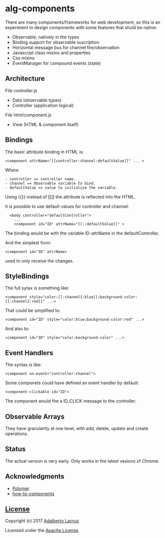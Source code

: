# alg-components

There are many components/frameworks for web development, so this is an experiment to design components with some features that shuld be native:

- Observable, natively in the types
- Binding support for observable suscription
- Horizontal message bus for channel fire/observation
- Javascript class mixins and properties
- Css mixins
- EventManager for compound events (state)

## Architecture

File controller.js
  - Data (observable types)
  - Controller (application logical)

File html/component.js
  - View (HTML & component itself)

## Bindings
  The basic attribute binding in HTML is:

  `<component attrName="[[controller:channel:defaultValue]]" ... >`

  Where

    - controller == controller name.
    - channel == Observable variable to bind.
    - defaultValue == value to initialize the variable.

  Using {{}} instead of [[]] the attribute is reflected into the HTML.

  It is possible to use default values for controller and channel:

      <body controller="defaultController">
        ...
        <component id="ID" attrName="[[::defaultValue]]" >

  The binding would be with the variable ID-attrName in the defaultController.

  And the simplest form:

    <component id="ID" attrName>

  used to only receive the changes.

## StyleBindings
  The full sytax is something like:

  `<component style="color:[[:channel1:blue]];background-color:[[:channel2:red]]" ...>`

That could be simplified to:

  `<component id="ID" style="color:blue;background-color:red" ...>`

And also to:

  `<component id="ID" style="color;background-color" ...>`

## Event Handlers
  The syntax is like:

  `<component on-event="controller:channel">`

  Some componets could have defined an event handler by default:

  `<component-clickable id="ID">`

  The component would fire a ID_CLICK message to the controller.

## Observable Arrays
They have granularity at row level, with add, delete, update and create operations.

## Status
The actual version is very early. Only works in the latest vesions of Chrome.

## Acknowledgments
  - [Polymer](https://www.polymer-project.org/)
  - [how-to-components](https://github.com/GoogleChrome/howto-components)

## [License](LICENSE)

Copyright (c) 2017 [Adalberto Lacruz](https://github.com/AdalbertoLacruz)

Licensed under the [Apache License](LICENSE).

